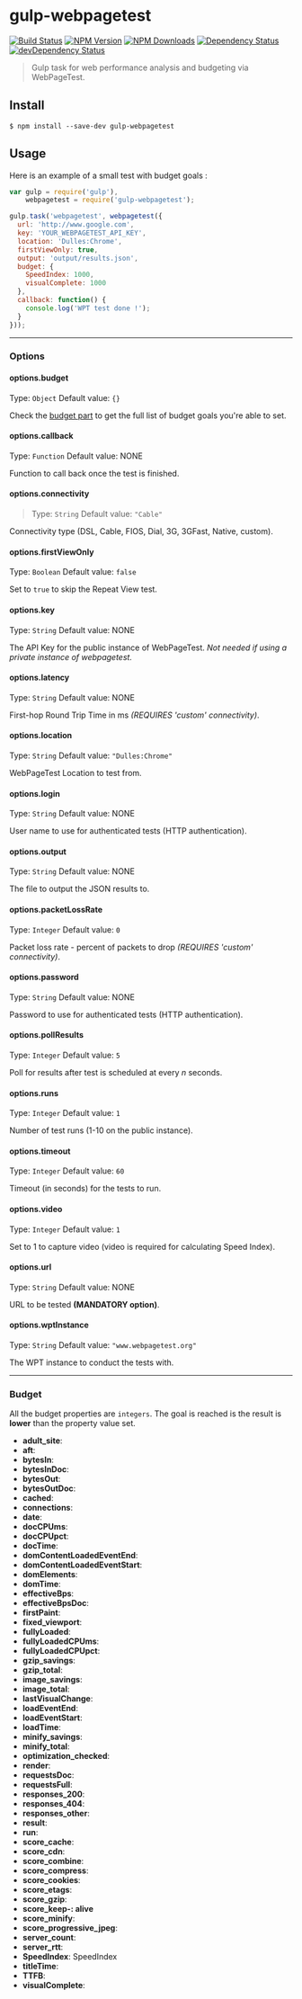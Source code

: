 # gulp-webpagetest

[![Build Status](https://travis-ci.org/ivangabriele/gulp-webpagetest.svg?branch=master)](https://travis-ci.org/ivangabriele/gulp-webpagetest)
[![NPM Version](https://img.shields.io/npm/v/gulp-webpagetest.svg?style=flat)](https://www.npmjs.org/package/gulp-webpagetest)
[![NPM Downloads](https://img.shields.io/npm/dm/gulp-webpagetest.svg?style=flat)](https://www.npmjs.org/package/gulp-webpagetest)
[![Dependency Status](https://david-dm.org/ivangabriele/gulp-webpagetest.svg)](https://david-dm.org/ivangabriele/gulp-webpagetest)
[![devDependency Status](https://david-dm.org/ivangabriele/gulp-webpagetest/dev-status.svg)](https://david-dm.org/ivangabriele/gulp-webpagetest#info=devDependencies)

> Gulp task for web performance analysis and budgeting via WebPageTest.

## Install

```
$ npm install --save-dev gulp-webpagetest
```

## Usage

Here is an example of a small test with budget goals :

```js
var gulp = require('gulp'),
    webpagetest = require('gulp-webpagetest');

gulp.task('webpagetest', webpagetest({
  url: 'http://www.google.com',
  key: 'YOUR_WEBPAGETEST_API_KEY',
  location: 'Dulles:Chrome',
  firstViewOnly: true,
  output: 'output/results.json',
  budget: {
    SpeedIndex: 1000,
    visualComplete: 1000
  },
  callback: function() {
    console.log('WPT test done !');
  }
}));
```

---

### Options

#### options.budget

Type: `Object`
Default value: `{}`

Check the [budget part](#budget) to get the full list of budget goals you're able to set.

#### options.callback

Type: `Function`
Default value: NONE

Function to call back once the test is finished.

#### options.connectivity

> Type: `String`
> Default value: `"Cable"`

Connectivity type (DSL, Cable, FIOS, Dial, 3G, 3GFast, Native, custom).

#### options.firstViewOnly

Type: `Boolean`
Default value: `false`

Set to `true` to skip the Repeat View test.

#### options.key

Type: `String`
Default value: NONE

The API Key for the public instance of WebPageTest. *Not needed if using a private instance of webpagetest.*

#### options.latency

Type: `String`
Default value: NONE

First-hop Round Trip Time in ms *(REQUIRES 'custom' connectivity)*.

#### options.location

Type: `String`
Default value: `"Dulles:Chrome"`

WebPageTest Location to test from.

#### options.login

Type: `String`
Default value: NONE

User name to use for authenticated tests (HTTP authentication).

#### options.output

Type: `String`
Default value: NONE

The file to output the JSON results to.

#### options.packetLossRate

Type: `Integer`
Default value: `0`

Packet loss rate - percent of packets to drop *(REQUIRES 'custom' connectivity)*.

#### options.password

Type: `String`
Default value: NONE

Password to use for authenticated tests (HTTP authentication).

#### options.pollResults

Type: `Integer`
Default value: `5`

Poll for results after test is scheduled at every *n* seconds.

#### options.runs

Type: `Integer`
Default value: `1`

Number of test runs (1-10 on the public instance).

#### options.timeout

Type: `Integer`
Default value: `60`

Timeout (in seconds) for the tests to run.

#### options.video

Type: `Integer`
Default value: `1`

Set to 1 to capture video (video is required for calculating Speed Index).

#### options.url

Type: `String`
Default value: NONE

URL to be tested **(MANDATORY option)**.

#### options.wptInstance

Type: `String`
Default value: `"www.webpagetest.org"`

The WPT instance to conduct the tests with.

---

### Budget

All the budget properties are `integers`. The goal is reached is the result is **lower** than the property value set.

- **adult_site**:
- **aft**:
- **bytesIn**:
- **bytesInDoc**:
- **bytesOut**:
- **bytesOutDoc**:
- **cached**:
- **connections**:
- **date**:
- **docCPUms**:
- **docCPUpct**:
- **docTime**:
- **domContentLoadedEventEnd**:
- **domContentLoadedEventStart**:
- **domElements**:
- **domTime**:
- **effectiveBps**:
- **effectiveBpsDoc**:
- **firstPaint**:
- **fixed_viewport**:
- **fullyLoaded**:
- **fullyLoadedCPUms**:
- **fullyLoadedCPUpct**:
- **gzip_savings**:
- **gzip_total**:
- **image_savings**:
- **image_total**:
- **lastVisualChange**:
- **loadEventEnd**:
- **loadEventStart**:
- **loadTime**:
- **minify_savings**:
- **minify_total**:
- **optimization_checked**:
- **render**:
- **requestsDoc**:
- **requestsFull**:
- **responses_200**:
- **responses_404**:
- **responses_other**:
- **result**:
- **run**:
- **score_cache**:
- **score_cdn**:
- **score_combine**:
- **score_compress**:
- **score_cookies**:
- **score_etags**:
- **score_gzip**:
- **score_keep-: alive**
- **score_minify**:
- **score_progressive_jpeg**:
- **server_count**:
- **server_rtt**:
- **SpeedIndex**: SpeedIndex
- **titleTime**:
- **TTFB**:
- **visualComplete**:
